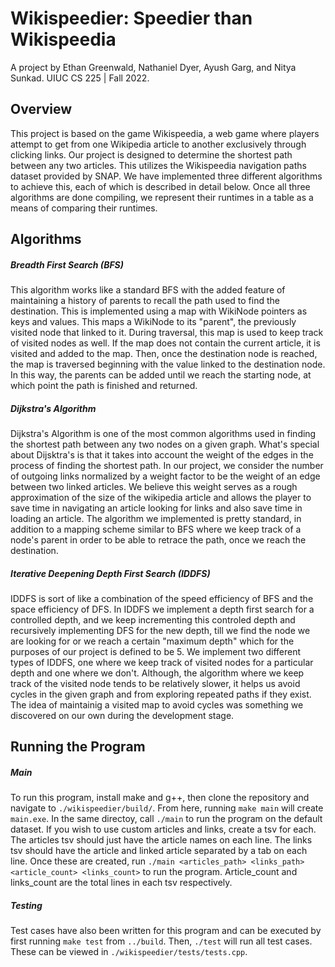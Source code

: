 # Wikispeedier: Speedier than Wikispeedia
A project by Ethan Greenwald, Nathaniel Dyer, Ayush Garg, and Nitya Sunkad.
UIUC CS 225 | Fall 2022.

## Overview
This project is based on the game Wikispeedia, a web game where players attempt to get from one Wikipedia article to another exclusively through clicking links. Our project is designed to determine the shortest path between any two articles. This utilizes the Wikispeedia navigation paths dataset provided by SNAP. We have implemented three different algorithms to achieve this, each of which is described in detail below. Once all three algorithms are done compiling, we represent their runtimes in a table as a means of comparing their runtimes. 

## Algorithms
##### **Breadth First Search (BFS)**
This algorithm works like a standard BFS with the added feature of maintaining a history of parents to recall the path used to find the destination. This is implemented using a map with WikiNode pointers as keys and values. This maps a WikiNode to its "parent", the previously visited node that linked to it. During traversal, this map is used to keep track of visited nodes as well. If the map does not contain the current article, it is visited and added to the map. Then, once the destination node is reached, the map is traversed beginning with the value linked to the destination node. In this way, the parents can be added until we reach the starting node, at which point the path is finished and returned.
##### **Dijkstra's Algorithm**
Dijkstra's Algorithm is one of the most common algorithms used in finding the shortest path between any two nodes on a given graph. What's special about Dijsktra's is that it takes into account the weight of the edges in the process of finding the shortest path. In our project, we consider the number of outgoing links normalized by a weight factor to be the weight of an edge between two linked articles. We believe this weight serves as a rough approximation of the size of the wikipedia article and allows the player to save time in navigating an article looking for links and also save time in loading an article. The algorithm we implemented is pretty standard, in addition to a mapping scheme similar to BFS where we keep track of a node's parent in order to be able to retrace the path, once we reach the destination. 
##### **Iterative Deepening Depth First Search (IDDFS)**
IDDFS is sort of like a combination of the speed efficiency of BFS and the space efficiency of DFS. In IDDFS we implement a depth first search for a controlled depth, and we keep incrementing this controled depth and recursively implementing DFS for the new depth, till we find the node we are looking for or we reach a certain "maximum depth" which for the purposes of our project is defined to be 5. We implement two different types of IDDFS, one where we keep track of visited nodes for a particular depth and one where we don't. Although, the algorithm where we keep track of the visited node tends to be relatively slower, it helps us avoid cycles in the given graph and from exploring repeated paths if they exist. The idea of maintainig a visited map to avoid cycles was something we discovered on our own during the development stage.
## Running the Program
##### Main
To run this program, install make and g++, then clone the repository and navigate to `./wikispeedier/build/`. From here, running `make main` will create `main.exe`. In the same directoy, call `./main` to run the program on the default dataset. If you wish to use custom articles and links, create a tsv for each. The articles tsv should just have the article names on each line. The links tsv should have the article and linked article separated by a tab on each line. Once these are created, run `./main <articles_path> <links_path> <article_count> <links_count>` to run the program. Article_count and links_count are the total lines in each tsv respectively.
##### Testing
Test cases have also been written for this program and can be executed by first running `make test` from `../build`. Then, `./test` will run all test cases. These can be viewed in `./wikispeedier/tests/tests.cpp`. 
